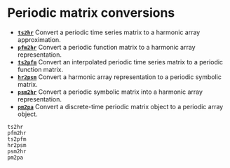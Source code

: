 # Periodic matrix conversions

* **[`ts2hr`](@ref)**  Convert a periodic time series matrix to a harmonic array approximation.
* **[`pfm2hr`](@ref)**  Convert a periodic function matrix to a harmonic array representation. 
* **[`ts2pfm`](@ref)**  Convert an interpolated periodic time series matrix to a periodic function matrix.
* **[`hr2psm`](@ref)**  Convert a harmonic array representation to a periodic symbolic matrix.
* **[`psm2hr`](@ref)**  Convert a periodic symbolic matrix into a harmonic array representation.
* **[`pm2pa`](@ref)**  Convert a discrete-time periodic matrix object to a periodic array object.

```@docs
ts2hr
pfm2hr
ts2pfm
hr2psm
psm2hr
pm2pa
```
